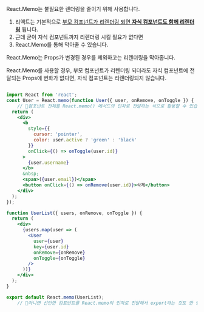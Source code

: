 React.Memo는 불필요한 렌더링을 줄이기 위해 사용합니다.



1. 리액트는 기본적으로 <u>부모 컴포넌트가 리렌더링 되면 **자식 컴포넌트도 함께 리렌더링**</u> 됩니다. 
2. 근데 굳이 자식 컴포넌트까지 리렌더링 시킬 필요가 없다면
3. React.Memo를 통해 막아줄 수 있습니다.



React.Memo는 Props가 변경된 경우를 제외하고는 리렌더링을 막아줍니다.



React.Memo를 사용할 경우, 부모 컴포넌트가 리렌더링 되더라도 자식 컴포넌트에 전달되는 Props에 변화가 없다면, 자식 컴포넌트는 리렌더링되지 않습니다.



```jsx

import React from 'react';
const User = React.memo(function User({ user, onRemove, onToggle }) {
    // 👀컴포넌트 전체를 React.memo() 메서드의 인자로 전달하는 식으로 활용할 수 있습니다.
  return (
    <div>
      <b
        style={{
          cursor: 'pointer',
          color: user.active ? 'green' : 'black'
        }}
        onClick={() => onToggle(user.id)}
      >
        {user.username}
      </b>
      &nbsp;
      <span>({user.email})</span>
      <button onClick={() => onRemove(user.id)}>삭제</button>
    </div>
  );
});

function UserList({ users, onRemove, onToggle }) {
  return (
    <div>
      {users.map(user => (
        <User
          user={user}
          key={user.id}
          onRemove={onRemove}
          onToggle={onToggle}
        />
      ))}
    </div>
  );
}

export default React.memo(UserList);
    // 👀아니면 선언한 컴포넌트를 React.memo의 인자로 전달해서 export하는 것도 한 방법입니다.

```





